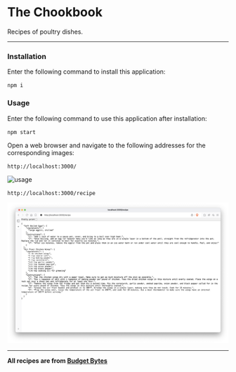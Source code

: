 # The Chookbook

Recipes of poultry dishes.


---
### Installation
Enter the following command to install this application:
```
npm i
```

### Usage
Enter the following command to use this application after installation:
```
npm start
```
Open a web browser and navigate to the following addresses for the corresponding images:
```
http://localhost:3000/
```
![usage](/public/images/index.png)
```
http://localhost:3000/recipe
```
![usage](/public/images/recipe.png)

---
**All recipes are from [Budget Bytes](https://www.budgetbytes.com/)**

